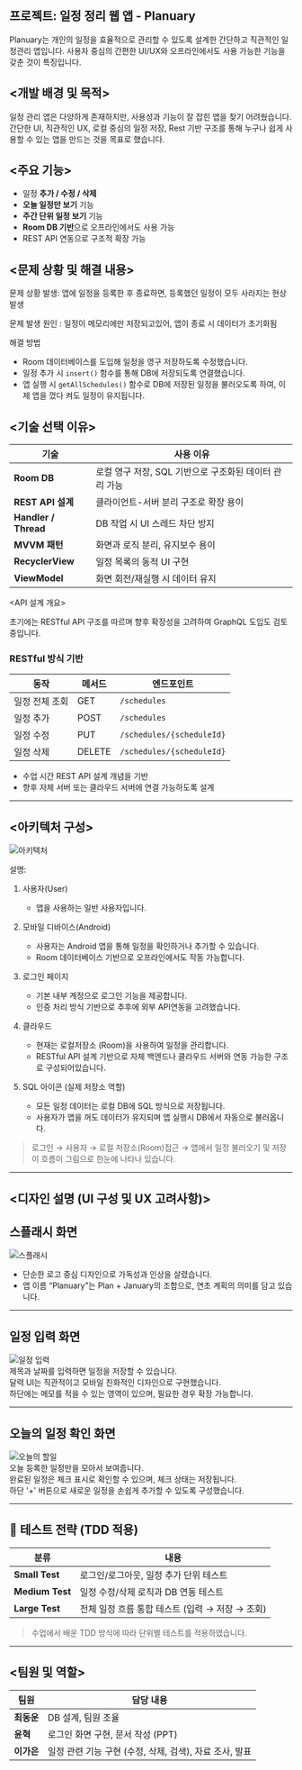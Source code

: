 ## 프로젝트: 일정 정리 웹 앱 - **Planuary**

Planuary는 개인의 일정을 효율적으로 관리할 수 있도록 설계한 간단하고 직관적인 일정관리 앱입니다.
사용자 중심의 간편한 UI/UX와 오프라인에서도 사용 가능한 기능을 갖춘 것이 특징입니다.

## <개발 배경 및 목적>
일정 관리 앱은 다양하게 존재하지만, 사용성과 기능이 잘 잡힌 앱을 찾기 어려웠습니다.
간단한 UI, 직관적인 UX, 로컬 중심의 일정 저장, Rest 기반 구조를 통해
누구나 쉽게 사용할 수 있는 앱을 만드는 것을 목표로 했습니다.

## <주요 기능>

- 일정 **추가 / 수정 / 삭제**
- **오늘 일정만 보기** 기능
- **주간 단위 일정 보기** 기능
- **Room DB 기반**으로 오프라인에서도 사용 가능 
- REST API 연동으로 구조적 확장 가능

## <문제 상황 및 해결 내용>

문제 상황 발생: 앱에 일정을 등록한 후 종료하면, 등록했던 일정이 모두 사라지는 현상 발생

문제 발생 원인 : 일정이 메모리에만 저장되고있어, 앱이 종료 시 데이터가 초기화됨

해결 방법  
- Room 데이터베이스를 도입해 일정을 영구 저장하도록 수정했습니다.
- 일정 추가 시 `insert()` 함수를 통해 DB에 저장되도록 연결했습니다.
- 앱 실행 시 `getAllSchedules()` 함수로 DB에 저장된 일정을 불러오도록 하여, 이제 앱을 껐다 켜도 일정이 유지됩니다.


## <기술 선택 이유>

| 기술           | 사용 이유 |
|----------------|-----------|
| **Room DB**    | 로컬 영구 저장, SQL 기반으로 구조화된 데이터 관리 가능 |
| **REST API 설계** | 클라이언트-서버 분리 구조로 확장 용이 |
| **Handler / Thread** | DB 작업 시 UI 스레드 차단 방지 |
| **MVVM 패턴** | 화면과 로직 분리, 유지보수 용이 |
| **RecyclerView** | 일정 목록의 동적 UI 구현 |
| **ViewModel** | 화면 회전/재실행 시 데이터 유지 |


<API 설계 개요>

초기에는 RESTful API 구조를 따르며 향후 확장성을 고려하여 GraphQL 도입도 검토 중입니다.

### RESTful 방식 기반

| 동작         | 메서드 | 엔드포인트 |
|--------------|--------|-------------|
| 일정 전체 조회 | GET    | `/schedules` |
| 일정 추가     | POST   | `/schedules` |
| 일정 수정     | PUT    | `/schedules/{scheduleId}` |
| 일정 삭제     | DELETE | `/schedules/{scheduleId}` |

- 수업 시간 REST API 설계 개념을 기반
- 향후 자체 서버 또는 클라우드 서버에 연결 가능하도록 설계

---

## <아키텍처 구성>

![아키텍처](./시스템아키텍쳐.png)

설명:

1. 사용자(User)
   - 앱을 사용하는 일반 사용자입니다.

2. 모바일 디바이스(Android)
   - 사용자는 Android 앱을 통해 일정을 확인하거나 추가할 수 있습니다.
   - Room 데이터베이스 기반으로 오프라인에서도 작동 가능합니다.

3. 로그인 페이지 
   - 기본 내부 계정으로 로그인 기능을 제공합니다.
   - 인증 처리 방식 기반으로 추후에 외부 API연동을 고려했습니다.

4. 클라우드 
   - 현재는 로컬저장소 (Room)을 사용하여 일정을 관리합니다.
   - RESTful API 설계 기반으로 자체 백엔드나 클라우드 서버와 연동 가능한 구조로 구성되어있습니다.

5. SQL 아이콘 (실제 저장소 역할)
   - 모든 일정 데이터는 로컬 DB에 SQL 방식으로 저장됩니다.
   - 사용자가 앱을 꺼도 데이터가 유지되며 앱 실행시 DB에서 자동으로 불러옵니다.

> 로그인 → 사용자 → 로컬 저장소(Room)접근 → 앱에서 일정 불러오기 및 저장  
> 이 흐름이 그림으로 한눈에 나타나 있습니다.

---

## <디자인 설명 (UI 구성 및 UX 고려사항)>

## 스플래시 화면

![스플래시](./메인화면.png)  
- 단순한 로고 중심 디자인으로 가독성과 인상을 살렸습니다.  
- 앱 이름 “Planuary”는 Plan + January의 조합으로, 연초 계획의 의미를 담고 있습니다.

---

## 일정 입력 화면  

![일정 입력](./일정추가화면.png)  
제목과 날짜를 입력하면 일정을 저장할 수 있습니다.  
달력 UI는 직관적이고 모바일 친화적인 디자인으로 구현했습니다.  
하단에는 메모를 적을 수 있는 영역이 있으며, 필요한 경우 확장 가능합니다.

---

## 오늘의 일정 확인 화면  
![오늘의 할일](./오늘의일정화면.png)  
오늘 등록한 일정만을 모아서 보여줍니다.  
완료된 일정은 체크 표시로 확인할 수 있으며, 체크 상태는 저장됩니다.  
하단 '+' 버튼으로 새로운 일정을 손쉽게 추가할 수 있도록 구성했습니다.

---

## 🧪 테스트 전략 (TDD 적용)

| 분류 | 내용 |
|------|------|
| **Small Test** | 로그인/로그아웃, 일정 추가 단위 테스트 |
| **Medium Test** | 일정 수정/삭제 로직과 DB 연동 테스트 |
| **Large Test** | 전체 일정 흐름 통합 테스트 (입력 → 저장 → 조회) |

> 수업에서 배운 TDD 방식에 따라 단위별 테스트를 적용하였습니다.

---

## <팀원 및 역할>

| 팀원   | 담당 내용 |
|--------|-----------|
| **최동운** | DB 설계, 팀원 조율 |
| **윤혁**   | 로그인 화면 구현, 문서 작성 (PPT) |
| **이가은** | 일정 관련 기능 구현 (수정, 삭제, 검색), 자료 조사, 발표 |




